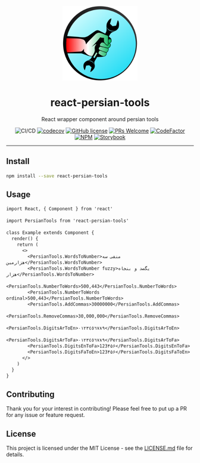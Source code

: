 <div align="center">
	<p align="center">
		<img src="./images/logo.png" width="200" />
	</p>
	<h1 align="center">react-persian-tools</h1>
	<p align="center">React wrapper component around persian tools</p>

![CI/CD](https://github.com/persian-tools/react-persian-tools/workflows/Continuous%20Integration/badge.svg)
[![codecov](https://codecov.io/gh/persian-tools/react-persian-tools/branch/master/graph/badge.svg)](https://codecov.io/gh/persian-tools/react-persian-tools)
[![GitHub license](https://img.shields.io/badge/license-MIT-blue.svg)](https://github.com/persian-tools/react-persian-tools/blob/master/LICENSE)
[![PRs Welcome](https://img.shields.io/badge/PRs-welcome-orange.svg)](https://github.com/persian-tools/react-persian-tools/compare) 
[![CodeFactor](https://www.codefactor.io/repository/github/persian-tools/react-persian-tools/badge)](https://www.codefactor.io/repository/github/persian-tools/react-persian-tools)
[![NPM](https://img.shields.io/npm/v/react-persian-tools.svg)](https://www.npmjs.com/package/react-persian-tools) 
[![Storybook](https://cdn.jsdelivr.net/gh/storybookjs/brand@master/badge/badge-storybook.svg)]((https://persian-tools.github.io/react-persian-tools/))
</div>
<hr />

## Install

```bash
npm install --save react-persian-tools
```

## Usage

```tsx
import React, { Component } from 'react'

import PersianTools from 'react-persian-tools'

class Example extends Component {
  render() {
    return (
      <>
        <PersianTools.WordsToNumber>منفی سه هزارمین</PersianTools.WordsToNumber>
        <PersianTools.WordsToNumber fuzzy>یگصد و بنجاه هزار</PersianTools.WordsToNumber>
        <PersianTools.NumberToWords>500,443</PersianTools.NumberToWords>
        <PersianTools.NumberToWords ordinal>500,443</PersianTools.NumberToWords>
        <PersianTools.AddCommas>30000000</PersianTools.AddCommas>
        <PersianTools.RemoveCommas>30,000,000</PersianTools.RemoveCommas>
        <PersianTools.DigitsArToEn>٠١٢٣٤٥٦٧٨٩</PersianTools.DigitsArToEn>
        <PersianTools.DigitsArToFa>٠١٢٣٤٥٦٧٨٩</PersianTools.DigitsArToFa>
        <PersianTools.DigitsEnToFa>123۴۵۶</PersianTools.DigitsEnToFa>
        <PersianTools.DigitsFaToEn>123۴۵۶</PersianTools.DigitsFaToEn>
      </>
    )
  }
}
```

## Contributing

Thank you for your interest in contributing! Please feel free to put up a PR for any issue or feature request.

## License

This project is licensed under the MIT License - see the [LICENSE.md](https://github.com/persian-tools/react-persian-tools/blob/master/LICENSE) file for details.
